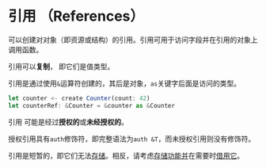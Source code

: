 # 引用 （References）

可以创建对对象（即资源或结构）的引用。引用可用于访问字段并在引用的对象上调用函数。

引用可以**复制**， 即它们是值类型。

 引用是通过使用`&`运算符创建的，其后是对象，`as`关键字后面是访问的类型。

```javascript
let counter <- create Counter(count: 42)
let counterRef: &Counter = &counter as &Counter
```

引用 可能是经过**授权的**或**未经授权的**。

 授权引用具有`auth`修饰符，即完整语法为`auth &T`，而未授权引用则没有修饰符。

 引用是短暂的，即它们无法[存储](https://docs.onflow.org/cadence/language/accounts#account-storage)。相反，请考虑[存储功能并](https://docs.onflow.org/cadence/language/capability-based-access-control)在需要时[借用它](https://docs.onflow.org/cadence/language/capability-based-access-control)。 




